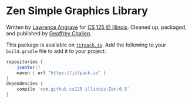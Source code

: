 # Zen Simple Graphics Library

Written by [Lawrence Angrave](https://cs.illinois.edu/directory/profile/angrave)
for [CS 125 @ Illinois](https://cs125.cs.illinois.edu). Cleaned up, packaged,
and published by [Geoffrey Challen](http://bluegroup.systems/people/gwa).

This package is available on [`jitpack.io`](https://jitpack.io). Add the
following to your `build.gradle` file to add it to your project:

```groovy
repositories {
    jcenter()
    maven { url "https://jitpack.io" }
}
dependencies {
    compile 'com.github.cs125-illinois:Zen:0.5'
}
```
